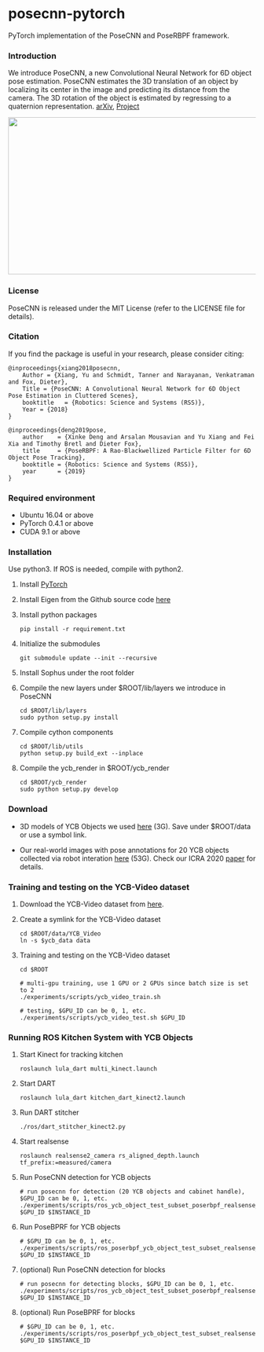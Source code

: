 # posecnn-pytorch

PyTorch implementation of the PoseCNN and PoseRBPF framework.

### Introduction

We introduce PoseCNN, a new Convolutional Neural Network for 6D object pose estimation. PoseCNN estimates the 3D translation of an object by localizing its center in the image and predicting its distance from the camera. The 3D rotation of the object is estimated by regressing to a quaternion representation. [arXiv](https://arxiv.org/abs/1711.00199), [Project](https://rse-lab.cs.washington.edu/projects/posecnn/)

<p align="center"><img src="http://yuxng.github.io/Papers/2018/PoseCNN.png" width="640" height="320"/></p>

### License

PoseCNN is released under the MIT License (refer to the LICENSE file for details).

### Citation

If you find the package is useful in your research, please consider citing:

    @inproceedings{xiang2018posecnn,
        Author = {Xiang, Yu and Schmidt, Tanner and Narayanan, Venkatraman and Fox, Dieter},
        Title = {PoseCNN: A Convolutional Neural Network for 6D Object Pose Estimation in Cluttered Scenes},
        booktitle   = {Robotics: Science and Systems (RSS)},
        Year = {2018}
    }

    @inproceedings{deng2019pose,
        author    = {Xinke Deng and Arsalan Mousavian and Yu Xiang and Fei Xia and Timothy Bretl and Dieter Fox},
        title     = {PoseRBPF: A Rao-Blackwellized Particle Filter for 6D Object Pose Tracking},
        booktitle = {Robotics: Science and Systems (RSS)},
        year      = {2019}
    }

### Required environment

- Ubuntu 16.04 or above
- PyTorch 0.4.1 or above
- CUDA 9.1 or above

### Installation

Use python3. If ROS is needed, compile with python2.

1. Install [PyTorch](https://pytorch.org/)

2. Install Eigen from the Github source code [here](https://github.com/eigenteam/eigen-git-mirror)

3. Install python packages
   ```Shell
   pip install -r requirement.txt
   ```

4. Initialize the submodules
   ```Shell
   git submodule update --init --recursive
   ```
   
5. Install Sophus under the root folder

6. Compile the new layers under $ROOT/lib/layers we introduce in PoseCNN
    ```Shell
    cd $ROOT/lib/layers
    sudo python setup.py install
    ```

7. Compile cython components
    ```Shell
    cd $ROOT/lib/utils
    python setup.py build_ext --inplace
    ```

8. Compile the ycb_render in $ROOT/ycb_render
    ```Shell
    cd $ROOT/ycb_render
    sudo python setup.py develop
    ```

### Download

- 3D models of YCB Objects we used [here](https://drive.google.com/file/d/1PTNmhd-eSq0fwSPv0nvQN8h_scR1v-UJ/view?usp=sharing) (3G). Save under $ROOT/data or use a symbol link.

- Our real-world images with pose annotations for 20 YCB objects collected via robot interation [here](https://drive.google.com/file/d/1cQH_dnDzyrI0MWNx8st4lht_q0F6cUrE/view?usp=sharing) (53G). Check our ICRA 2020 [paper](https://arxiv.org/abs/1909.10159) for details.


### Training and testing on the YCB-Video dataset
1. Download the YCB-Video dataset from [here](https://rse-lab.cs.washington.edu/projects/posecnn/).

2. Create a symlink for the YCB-Video dataset
    ```Shell
    cd $ROOT/data/YCB_Video
    ln -s $ycb_data data
    ```

3. Training and testing on the YCB-Video dataset
    ```Shell
    cd $ROOT

    # multi-gpu training, use 1 GPU or 2 GPUs since batch size is set to 2
    ./experiments/scripts/ycb_video_train.sh

    # testing, $GPU_ID can be 0, 1, etc.
    ./experiments/scripts/ycb_video_test.sh $GPU_ID

    ```

### Running ROS Kitchen System with YCB Objects
1. Start Kinect for tracking kitchen
    ```Shell
    roslaunch lula_dart multi_kinect.launch
    ```

2. Start DART
    ```Shell
    roslaunch lula_dart kitchen_dart_kinect2.launch
    ```

3. Run DART stitcher
    ```Shell
    ./ros/dart_stitcher_kinect2.py 
    ```

4. Start realsense
    ```Shell
    roslaunch realsense2_camera rs_aligned_depth.launch tf_prefix:=measured/camera
    ```

5. Run PoseCNN detection for YCB objects
    ```Shell
    # run posecnn for detection (20 YCB objects and cabinet handle), $GPU_ID can be 0, 1, etc.
    ./experiments/scripts/ros_ycb_object_test_subset_poserbpf_realsense_ycb.sh $GPU_ID $INSTANCE_ID
    ```

6. Run PoseBPRF for YCB objects
    ```Shell
    # $GPU_ID can be 0, 1, etc.
    ./experiments/scripts/ros_poserbpf_ycb_object_test_subset_realsense_ycb.sh $GPU_ID $INSTANCE_ID
    ```

7. (optional) Run PoseCNN detection for blocks
    ```Shell
    # run posecnn for detecting blocks, $GPU_ID can be 0, 1, etc.
    ./experiments/scripts/ros_ycb_object_test_subset_poserbpf_realsense.sh $GPU_ID $INSTANCE_ID
    ```

8. (optional) Run PoseBPRF for blocks
    ```Shell
    # $GPU_ID can be 0, 1, etc.
    ./experiments/scripts/ros_poserbpf_ycb_object_test_subset_realsense.sh $GPU_ID $INSTANCE_ID
    ```


